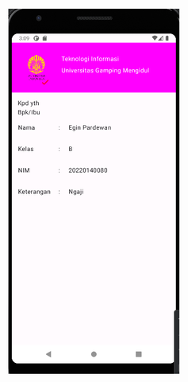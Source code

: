 ![Tampilan](https://github.com/Eginpardewan/QuestAdvanceLayout_080/blob/master/Screenshot%202024-11-25%20150935.png)
